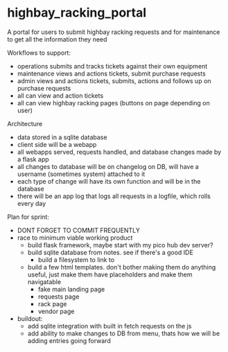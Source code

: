 # highbay_racking_portal
A portal for users to submit highbay racking requests and for maintenance to get all the information they need

Workflows to support:
- operations submits and tracks tickets against their own equipment 
- maintenance views and actions tickets, submit purchase requests
- admin views and actions tickets, submits, actions and follows up on purchase requests
- all can view and action tickets
- all can view highbay racking pages (buttons on page depending on user)

Architecture
- data stored in a sqlite database
- client side will be a webapp
- all webapps served, requests handled, and database changes made by a flask app
- all changes to database will be on changelog on DB, will have a username (sometimes system) attached to it
- each type of change will have its own function and will be in the database
- there will be an app log that logs all requests in a logfile, which rolls every day

Plan for sprint:
- DONT FORGET TO COMMIT FREQUENTLY
- race to minimum viable working product
  - build flask framework, maybe start with my pico hub dev server?
  - build sqlite database from notes. see if there's a good IDE
    - build a filesystem to link to
  - build a few html templates. don't bother making them do anything useful, just make them have placeholders and make them navigatable
    - fake main landing page
    - requests page
    - rack page
    - vendor page
- buildout:
  - add sqlite integration with built in fetch requests on the js
  - add ability to make changes to DB from menu, thats how we will be adding entries going forward
